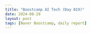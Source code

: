 ```yaml
---
title: "Boostcamp AI Tech (Day 019)"
date: 2024-08-29
layout: post
tags: [Naver Boostcamp, daily report]
---
```

